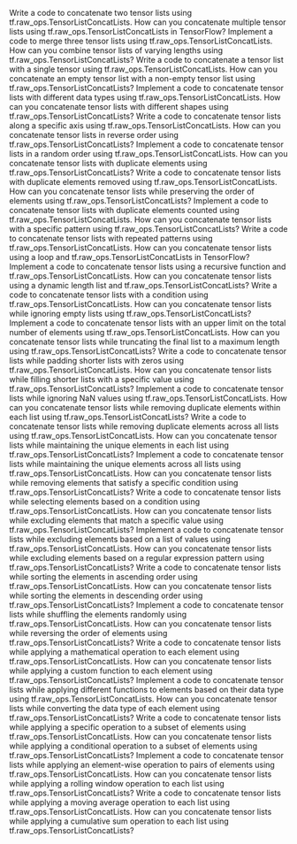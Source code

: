 Write a code to concatenate two tensor lists using tf.raw_ops.TensorListConcatLists.
How can you concatenate multiple tensor lists using tf.raw_ops.TensorListConcatLists in TensorFlow?
Implement a code to merge three tensor lists using tf.raw_ops.TensorListConcatLists.
How can you combine tensor lists of varying lengths using tf.raw_ops.TensorListConcatLists?
Write a code to concatenate a tensor list with a single tensor using tf.raw_ops.TensorListConcatLists.
How can you concatenate an empty tensor list with a non-empty tensor list using tf.raw_ops.TensorListConcatLists?
Implement a code to concatenate tensor lists with different data types using tf.raw_ops.TensorListConcatLists.
How can you concatenate tensor lists with different shapes using tf.raw_ops.TensorListConcatLists?
Write a code to concatenate tensor lists along a specific axis using tf.raw_ops.TensorListConcatLists.
How can you concatenate tensor lists in reverse order using tf.raw_ops.TensorListConcatLists?
Implement a code to concatenate tensor lists in a random order using tf.raw_ops.TensorListConcatLists.
How can you concatenate tensor lists with duplicate elements using tf.raw_ops.TensorListConcatLists?
Write a code to concatenate tensor lists with duplicate elements removed using tf.raw_ops.TensorListConcatLists.
How can you concatenate tensor lists while preserving the order of elements using tf.raw_ops.TensorListConcatLists?
Implement a code to concatenate tensor lists with duplicate elements counted using tf.raw_ops.TensorListConcatLists.
How can you concatenate tensor lists with a specific pattern using tf.raw_ops.TensorListConcatLists?
Write a code to concatenate tensor lists with repeated patterns using tf.raw_ops.TensorListConcatLists.
How can you concatenate tensor lists using a loop and tf.raw_ops.TensorListConcatLists in TensorFlow?
Implement a code to concatenate tensor lists using a recursive function and tf.raw_ops.TensorListConcatLists.
How can you concatenate tensor lists using a dynamic length list and tf.raw_ops.TensorListConcatLists?
Write a code to concatenate tensor lists with a condition using tf.raw_ops.TensorListConcatLists.
How can you concatenate tensor lists while ignoring empty lists using tf.raw_ops.TensorListConcatLists?
Implement a code to concatenate tensor lists with an upper limit on the total number of elements using tf.raw_ops.TensorListConcatLists.
How can you concatenate tensor lists while truncating the final list to a maximum length using tf.raw_ops.TensorListConcatLists?
Write a code to concatenate tensor lists while padding shorter lists with zeros using tf.raw_ops.TensorListConcatLists.
How can you concatenate tensor lists while filling shorter lists with a specific value using tf.raw_ops.TensorListConcatLists?
Implement a code to concatenate tensor lists while ignoring NaN values using tf.raw_ops.TensorListConcatLists.
How can you concatenate tensor lists while removing duplicate elements within each list using tf.raw_ops.TensorListConcatLists?
Write a code to concatenate tensor lists while removing duplicate elements across all lists using tf.raw_ops.TensorListConcatLists.
How can you concatenate tensor lists while maintaining the unique elements in each list using tf.raw_ops.TensorListConcatLists?
Implement a code to concatenate tensor lists while maintaining the unique elements across all lists using tf.raw_ops.TensorListConcatLists.
How can you concatenate tensor lists while removing elements that satisfy a specific condition using tf.raw_ops.TensorListConcatLists?
Write a code to concatenate tensor lists while selecting elements based on a condition using tf.raw_ops.TensorListConcatLists.
How can you concatenate tensor lists while excluding elements that match a specific value using tf.raw_ops.TensorListConcatLists?
Implement a code to concatenate tensor lists while excluding elements based on a list of values using tf.raw_ops.TensorListConcatLists.
How can you concatenate tensor lists while excluding elements based on a regular expression pattern using tf.raw_ops.TensorListConcatLists?
Write a code to concatenate tensor lists while sorting the elements in ascending order using tf.raw_ops.TensorListConcatLists.
How can you concatenate tensor lists while sorting the elements in descending order using tf.raw_ops.TensorListConcatLists?
Implement a code to concatenate tensor lists while shuffling the elements randomly using tf.raw_ops.TensorListConcatLists.
How can you concatenate tensor lists while reversing the order of elements using tf.raw_ops.TensorListConcatLists?
Write a code to concatenate tensor lists while applying a mathematical operation to each element using tf.raw_ops.TensorListConcatLists.
How can you concatenate tensor lists while applying a custom function to each element using tf.raw_ops.TensorListConcatLists?
Implement a code to concatenate tensor lists while applying different functions to elements based on their data type using tf.raw_ops.TensorListConcatLists.
How can you concatenate tensor lists while converting the data type of each element using tf.raw_ops.TensorListConcatLists?
Write a code to concatenate tensor lists while applying a specific operation to a subset of elements using tf.raw_ops.TensorListConcatLists.
How can you concatenate tensor lists while applying a conditional operation to a subset of elements using tf.raw_ops.TensorListConcatLists?
Implement a code to concatenate tensor lists while applying an element-wise operation to pairs of elements using tf.raw_ops.TensorListConcatLists.
How can you concatenate tensor lists while applying a rolling window operation to each list using tf.raw_ops.TensorListConcatLists?
Write a code to concatenate tensor lists while applying a moving average operation to each list using tf.raw_ops.TensorListConcatLists.
How can you concatenate tensor lists while applying a cumulative sum operation to each list using tf.raw_ops.TensorListConcatLists?




